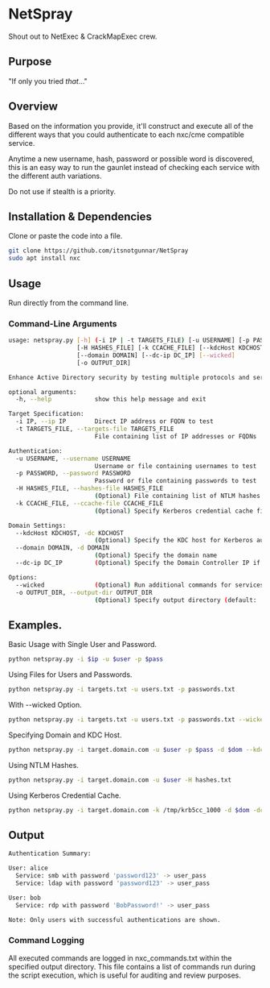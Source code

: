 # NetSpray

Shout out to NetExec & CrackMapExec crew.

## Purpose

"If only you tried *that*..."

## Overview

Based on the information you provide, it'll construct and execute all of the different ways that you could authenticate to each nxc/cme compatible service.

Anytime a new username, hash, password or possible word is discovered, this is an easy way to run the gaunlet instead of checking each service with the different auth variations.

Do not use if stealth is a priority. 

## Installation & Dependencies

Clone or paste the code into a file.

```bash
git clone https://github.com/itsnotgunnar/NetSpray
sudo apt install nxc
```

## Usage

Run directly from the command line.

### Command-Line Arguments

```bash
usage: netspray.py [-h] (-i IP | -t TARGETS_FILE) [-u USERNAME] [-p PASSWORD]
                   [-H HASHES_FILE] [-k CCACHE_FILE] [--kdcHost KDCHOST]
                   [--domain DOMAIN] [--dc-ip DC_IP] [--wicked]
                   [-o OUTPUT_DIR]

Enhance Active Directory security by testing multiple protocols and services with various authentication methods.

optional arguments:
  -h, --help            show this help message and exit

Target Specification:
  -i IP, --ip IP        Direct IP address or FQDN to test
  -t TARGETS_FILE, --targets-file TARGETS_FILE
                        File containing list of IP addresses or FQDNs

Authentication:
  -u USERNAME, --username USERNAME
                        Username or file containing usernames to test
  -p PASSWORD, --password PASSWORD
                        Password or file containing passwords to test
  -H HASHES_FILE, --hashes-file HASHES_FILE
                        (Optional) File containing list of NTLM hashes
  -k CCACHE_FILE, --ccache-file CCACHE_FILE
                        (Optional) Specify Kerberos credential cache file for authentication

Domain Settings:
  --kdcHost KDCHOST, -dc KDCHOST
                        (Optional) Specify the KDC host for Kerberos authentication
  --domain DOMAIN, -d DOMAIN
                        (Optional) Specify the domain name
  --dc-ip DC_IP         (Optional) Specify the Domain Controller IP if KDC host cannot be resolved

Options:
  --wicked              (Optional) Run additional commands for services
  -o OUTPUT_DIR, --output-dir OUTPUT_DIR
                        (Optional) Specify output directory (default: ./output)
```

## Examples.

Basic Usage with Single User and Password.

```bash
python netspray.py -i $ip -u $user -p $pass
```

Using Files for Users and Passwords.

```bash
python netspray.py -i targets.txt -u users.txt -p passwords.txt
```

With --wicked Option.

```bash
python netspray.py -i targets.txt -u users.txt -p passwords.txt --wicked
```

Specifying Domain and KDC Host.

```bash
python netspray.py -i target.domain.com -u $user -p $pass -d $dom --kdcHost $dc
```

Using NTLM Hashes.

```bash
python netspray.py -i target.domain.com -u $user -H hashes.txt
```

Using Kerberos Credential Cache.

```bash
python netspray.py -i target.domain.com -k /tmp/krb5cc_1000 -d $dom -dc $dc
```

## Output

```bash
Authentication Summary:

User: alice
  Service: smb with password 'password123' -> user_pass
  Service: ldap with password 'password123' -> user_pass

User: bob
  Service: rdp with password 'BobPassword!' -> user_pass

Note: Only users with successful authentications are shown.
```

### Command Logging

All executed commands are logged in nxc_commands.txt within the specified output directory. This file contains a list of commands run during the script execution, which is useful for auditing and review purposes.

